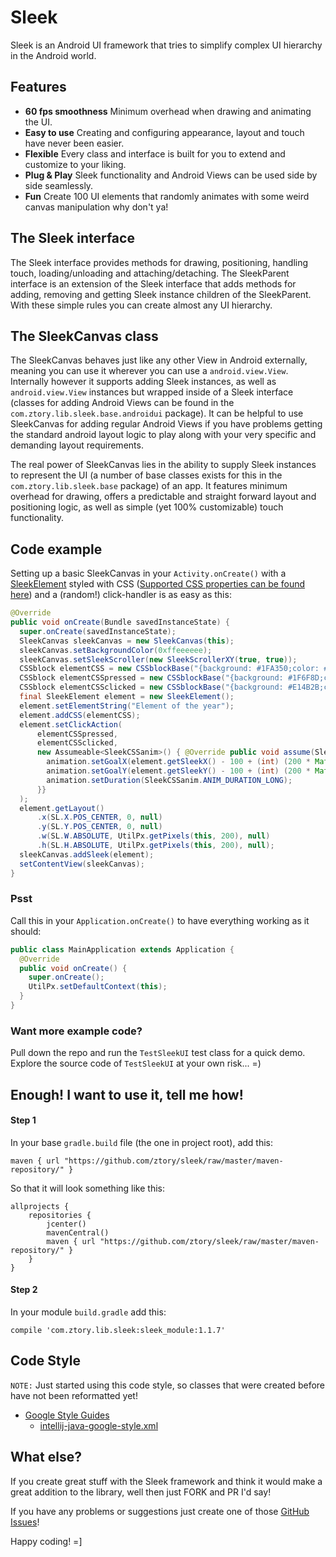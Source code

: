 # Sleek

Sleek is an Android UI framework that tries to simplify complex UI hierarchy in the Android world.

## Features
- **60 fps smoothness** Minimum overhead when drawing and animating the UI.
- **Easy to use** Creating and configuring appearance, layout and touch have never been easier.
- **Flexible** Every class and interface is built for you to extend and customize to your liking.
- **Plug & Play** Sleek functionality and Android Views can be used side by side seamlessly.
- **Fun** Create 100 UI elements that randomly animates with some weird canvas manipulation why don't ya!

## The Sleek interface
The Sleek interface provides methods for drawing, positioning, handling touch, loading/unloading and attaching/detaching. The SleekParent interface is an extension of the Sleek interface that adds methods for adding, removing and getting Sleek instance children of the SleekParent. With these simple rules you can create almost any UI hierarchy.

## The SleekCanvas class
The SleekCanvas behaves just like any other View in Android externally, meaning you can use it wherever you can use a `android.view.View`. Internally however it supports adding Sleek instances, as well as `android.view.View` instances but wrapped inside of a Sleek interface (classes for adding Android Views can be found in the `com.ztory.lib.sleek.base.androidui` package). It can be helpful to use SleekCanvas for adding regular Android Views if you have problems getting the standard android layout logic to play along with your very specific and demanding layout requirements.

The real power of SleekCanvas lies in the ability to supply Sleek instances to represent the UI (a number of base classes exists for this in the `com.ztory.lib.sleek.base` package) of an app. It features minimum overhead for drawing, offers a predictable and straight forward layout and positioning logic, as well as simple (yet 100% customizable) touch functionality.

## Code example
Setting up a basic SleekCanvas in your `Activity.onCreate()` with a [SleekElement](https://github.com/ztory/sleek/blob/master/sleek_module/src/main/java/com/ztory/lib/sleek/base/element/SleekElement.java) styled with CSS ([Supported CSS properties can be found here](https://github.com/ztory/sleek/blob/master/sleek_module/src/main/java/com/ztory/lib/sleek/base/element/css/CSSblockBase.java)) and a (random!) click-handler is as easy as this:
```java
@Override
public void onCreate(Bundle savedInstanceState) {
  super.onCreate(savedInstanceState);
  SleekCanvas sleekCanvas = new SleekCanvas(this);
  sleekCanvas.setBackgroundColor(0xffeeeeee);
  sleekCanvas.setSleekScroller(new SleekScrollerXY(true, true));
  CSSblock elementCSS = new CSSblockBase("{background: #1FA350;color: #fff;font-size: 20px;}");
  CSSblock elementCSSpressed = new CSSblockBase("{background: #1F6F8D;color: #FFC27F;}");
  CSSblock elementCSSclicked = new CSSblockBase("{background: #E14B2B;color: #aaa;}");
  final SleekElement element = new SleekElement();
  element.setElementString("Element of the year");
  element.addCSS(elementCSS);
  element.setClickAction(
      elementCSSpressed,
      elementCSSclicked,
      new Assumeable<SleekCSSanim>() { @Override public void assume(SleekCSSanim animation) {
        animation.setGoalX(element.getSleekX() - 100 + (int) (200 * Math.random()));
        animation.setGoalY(element.getSleekY() - 100 + (int) (200 * Math.random()));
        animation.setDuration(SleekCSSanim.ANIM_DURATION_LONG);
      }}
  );
  element.getLayout()
      .x(SL.X.POS_CENTER, 0, null)
      .y(SL.Y.POS_CENTER, 0, null)
      .w(SL.W.ABSOLUTE, UtilPx.getPixels(this, 200), null)
      .h(SL.H.ABSOLUTE, UtilPx.getPixels(this, 200), null);
  sleekCanvas.addSleek(element);
  setContentView(sleekCanvas);
}
```

### Psst
Call this in your `Application.onCreate()` to have everything working as it should:
```java
public class MainApplication extends Application {
  @Override
  public void onCreate() {
    super.onCreate();
    UtilPx.setDefaultContext(this);
  }
}
```

### Want more example code?
Pull down the repo and run the `TestSleekUI` test class for a quick demo. Explore the source code of `TestSleekUI` at your own risk... =)

## Enough! I want to use it, tell me how!

#### Step 1
In your base `gradle.build` file (the one in project root), add this:
```
maven { url "https://github.com/ztory/sleek/raw/master/maven-repository/" }
```
So that it will look something like this:
```
allprojects {
    repositories {
        jcenter()
        mavenCentral()
        maven { url "https://github.com/ztory/sleek/raw/master/maven-repository/" }
    }
}
```

#### Step 2
In your module `build.gradle` add this:
```
compile 'com.ztory.lib.sleek:sleek_module:1.1.7'
```

## Code Style
`NOTE:` Just started using this code style, so classes that were created before have not been reformatted yet!
- [Google Style Guides](https://github.com/google/styleguide)
  - [intellij-java-google-style.xml](https://raw.githubusercontent.com/google/styleguide/gh-pages/intellij-java-google-style.xml)

## What else?

If you create great stuff with the Sleek framework and think it would make a great addition to the library, well then just FORK and PR I'd say!

If you have any problems or suggestions just create one of those [GitHub Issues](https://github.com/ztory/sleek/issues)!

Happy coding! =]
